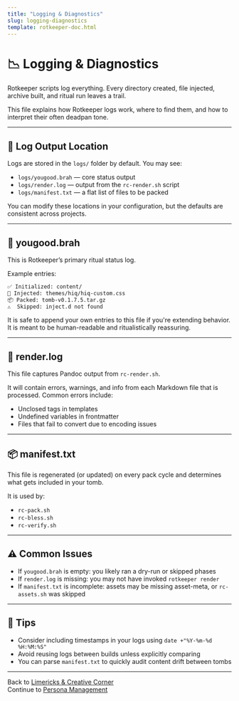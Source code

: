 ```yaml
---
title: "Logging & Diagnostics"
slug: logging-diagnostics
template: rotkeeper-doc.html
---
```


<!-- asset-meta: { name: "logging-diagnostics.md", version: "v0.1.0" } -->

# 📉 Logging & Diagnostics

Rotkeeper scripts log everything. Every directory created, file injected, archive built, and ritual run leaves a trail.

This file explains how Rotkeeper logs work, where to find them, and how to interpret their often deadpan tone.

---

## 📁 Log Output Location

Logs are stored in the `logs/` folder by default. You may see:

- `logs/yougood.brah` — core status output
- `logs/render.log` — output from the `rc-render.sh` script
- `logs/manifest.txt` — a flat list of files to be packed

You can modify these locations in your configuration, but the defaults are consistent across projects.

---

## 🧾 yougood.brah

This is Rotkeeper’s primary ritual status log.

Example entries:
```bash
✅ Initialized: content/
📄 Injected: themes/hiq/hiq-custom.css
📦 Packed: tomb-v0.1.7.5.tar.gz
⚠️  Skipped: inject.d not found
```

It is safe to append your own entries to this file if you're extending behavior. It is meant to be human-readable and ritualistically reassuring.

---

## 🧪 render.log

This file captures Pandoc output from `rc-render.sh`.

It will contain errors, warnings, and info from each Markdown file that is processed. Common errors include:

- Unclosed tags in templates
- Undefined variables in frontmatter
- Files that fail to convert due to encoding issues

---

## 📦 manifest.txt

This file is regenerated (or updated) on every pack cycle and determines what gets included in your tomb.

It is used by:
- `rc-pack.sh`
- `rc-bless.sh`
- `rc-verify.sh`

---

## ⚠️ Common Issues

- If `yougood.brah` is empty: you likely ran a dry-run or skipped phases
- If `render.log` is missing: you may not have invoked `rotkeeper render`
- If `manifest.txt` is incomplete: assets may be missing asset-meta, or `rc-assets.sh` was skipped

---

## 🧠 Tips

- Consider including timestamps in your logs using `date +"%Y-%m-%d %H:%M:%S"`
- Avoid reusing logs between builds unless explicitly comparing
- You can parse `manifest.txt` to quickly audit content drift between tombs

---

Back to [Limericks & Creative Corner](limericks-creative-corner.md)  
Continue to [Persona Management](persona-management.md)

<!--
LIMERICK

The logger once quietly groaned,  
As subroutines echoed and moaned.  
Its timestamps were terse,  
Each message a curse—  
But the tomb’s full condition was known.

SORA PROMPT

"a flickering terminal log writing itself during a ritual, each entry echoing like a chant, timestamps glowing like runes, diagnostic sorrow in grayscale"
-->